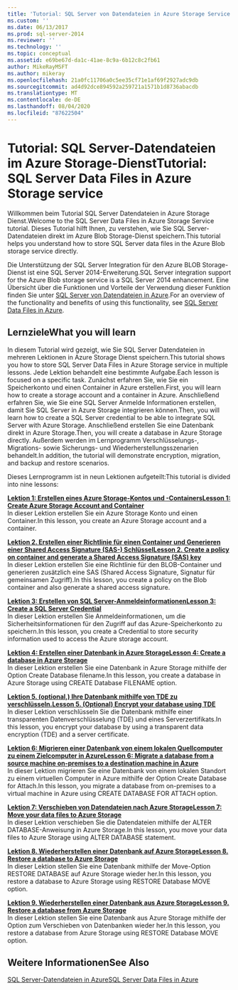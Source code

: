 ```yaml
---
title: 'Tutorial: SQL Server von Datendateien in Azure Storage Service | Microsoft-Dokumentation'
ms.custom: ''
ms.date: 06/13/2017
ms.prod: sql-server-2014
ms.reviewer: ''
ms.technology: ''
ms.topic: conceptual
ms.assetid: e69be67d-da1c-41ae-8c9a-6b12c8c2fb61
author: MikeRayMSFT
ms.author: mikeray
ms.openlocfilehash: 21a0fc11706a0c5ee35cf71e1af69f2927adc9db
ms.sourcegitcommit: ad4d92dce894592a259721a1571b1d8736abacdb
ms.translationtype: MT
ms.contentlocale: de-DE
ms.lasthandoff: 08/04/2020
ms.locfileid: "87622504"
---
```

# <a name="tutorial-sql-server-data-files-in-azure-storage-service"></a><span data-ttu-id="c6d9b-102">Tutorial: SQL Server-Datendateien im Azure Storage-Dienst</span><span class="sxs-lookup"><span data-stu-id="c6d9b-102">Tutorial: SQL Server Data Files in Azure Storage service</span></span>
  <span data-ttu-id="c6d9b-103">Willkommen beim Tutorial SQL Server Datendateien in Azure Storage Dienst.</span><span class="sxs-lookup"><span data-stu-id="c6d9b-103">Welcome to the  SQL Server Data Files in Azure Storage Service tutorial.</span></span> <span data-ttu-id="c6d9b-104">Dieses Tutorial hilft Ihnen, zu verstehen, wie Sie SQL Server-Datendateien direkt im Azure Blob Storage-Dienst speichern.</span><span class="sxs-lookup"><span data-stu-id="c6d9b-104">This tutorial helps you understand how to store SQL Server data files in the Azure Blob storage service directly.</span></span>  
  
 <span data-ttu-id="c6d9b-105">Die Unterstützung der SQL Server Integration für den Azure BLOB Storage-Dienst ist eine SQL Server 2014-Erweiterung.</span><span class="sxs-lookup"><span data-stu-id="c6d9b-105">SQL Server integration support for the Azure Blob storage service is a SQL Server 2014 enhancement.</span></span> <span data-ttu-id="c6d9b-106">Eine Übersicht über die Funktionen und Vorteile der Verwendung dieser Funktion finden Sie unter [SQL Server von Datendateien in Azure](databases/sql-server-data-files-in-microsoft-azure.md).</span><span class="sxs-lookup"><span data-stu-id="c6d9b-106">For an overview of the functionality and benefits of using this functionality, see [SQL Server Data Files in Azure](databases/sql-server-data-files-in-microsoft-azure.md).</span></span>  
  
## <a name="what-you-will-learn"></a><span data-ttu-id="c6d9b-107">Lernziele</span><span class="sxs-lookup"><span data-stu-id="c6d9b-107">What you will learn</span></span>  
 <span data-ttu-id="c6d9b-108">In diesem Tutorial wird gezeigt, wie Sie SQL Server Datendateien in mehreren Lektionen in Azure Storage Dienst speichern.</span><span class="sxs-lookup"><span data-stu-id="c6d9b-108">This tutorial shows you how to store SQL Server Data Files in Azure Storage service in multiple lessons.</span></span> <span data-ttu-id="c6d9b-109">Jede Lektion behandelt eine bestimmte Aufgabe.</span><span class="sxs-lookup"><span data-stu-id="c6d9b-109">Each lesson is focused on a specific task.</span></span> <span data-ttu-id="c6d9b-110">Zunächst erfahren Sie, wie Sie ein Speicherkonto und einen Container in Azure erstellen.</span><span class="sxs-lookup"><span data-stu-id="c6d9b-110">First, you will learn how to create a storage account and a container in Azure.</span></span> <span data-ttu-id="c6d9b-111">Anschließend erfahren Sie, wie Sie eine SQL Server Anmelde Informationen erstellen, damit Sie SQL Server in Azure Storage integrieren können.</span><span class="sxs-lookup"><span data-stu-id="c6d9b-111">Then, you will learn how to create a SQL Server credential to be able to integrate SQL Server with Azure Storage.</span></span> <span data-ttu-id="c6d9b-112">Anschließend erstellen Sie eine Datenbank direkt in Azure Storage.</span><span class="sxs-lookup"><span data-stu-id="c6d9b-112">Then, you will create a database in Azure Storage directly.</span></span> <span data-ttu-id="c6d9b-113">Außerdem werden im Lernprogramm Verschlüsselungs-, Migrations- sowie Sicherungs- und Wiederherstellungsszenarien behandelt.</span><span class="sxs-lookup"><span data-stu-id="c6d9b-113">In addition, the tutorial will demonstrate encryption, migration, and backup and restore scenarios.</span></span>  
  
 <span data-ttu-id="c6d9b-114">Dieses Lernprogramm ist in neun Lektionen aufgeteilt:</span><span class="sxs-lookup"><span data-stu-id="c6d9b-114">This tutorial is divided into nine lessons:</span></span>  
  
 <span data-ttu-id="c6d9b-115">**[Lektion 1: Erstellen eines Azure Storage-Kontos und -Containers](../tutorials/lesson-1-create-windows-azure-storage-account-and-container.md)**</span><span class="sxs-lookup"><span data-stu-id="c6d9b-115">**[Lesson 1: Create Azure Storage Account and Container](../tutorials/lesson-1-create-windows-azure-storage-account-and-container.md)**</span></span>  
 <span data-ttu-id="c6d9b-116">In dieser Lektion erstellen Sie ein Azure Storage Konto und einen Container.</span><span class="sxs-lookup"><span data-stu-id="c6d9b-116">In this lesson, you create an Azure Storage account and a container.</span></span>  
  
 <span data-ttu-id="c6d9b-117">**[Lektion 2. Erstellen einer Richtlinie für einen Container und Generieren einer Shared Access Signature &#40;SAS-&#41; Schlüssel](lesson-1-create-stored-access-policy-and-shared-access-signature.md)**</span><span class="sxs-lookup"><span data-stu-id="c6d9b-117">**[Lesson 2. Create a policy on container and generate a Shared Access Signature &#40;SAS&#41; key](lesson-1-create-stored-access-policy-and-shared-access-signature.md)**</span></span>  
 <span data-ttu-id="c6d9b-118">In dieser Lektion erstellen Sie eine Richtlinie für den BLOB-Container und generieren zusätzlich eine SAS (Shared Access Signature, Signatur für gemeinsamen Zugriff).</span><span class="sxs-lookup"><span data-stu-id="c6d9b-118">In this lesson, you create a policy on the Blob container and also generate a shared access signature.</span></span>  
  
 <span data-ttu-id="c6d9b-119">**[Lektion 3: Erstellen von SQL Server-Anmeldeinformationen](lesson-2-create-a-sql-server-credential-using-a-shared-access-signature.md)**</span><span class="sxs-lookup"><span data-stu-id="c6d9b-119">**[Lesson 3: Create a SQL Server Credential](lesson-2-create-a-sql-server-credential-using-a-shared-access-signature.md)**</span></span>  
 <span data-ttu-id="c6d9b-120">In dieser Lektion erstellen Sie Anmeldeinformationen, um die Sicherheitsinformationen für den Zugriff auf das Azure-Speicherkonto zu speichern.</span><span class="sxs-lookup"><span data-stu-id="c6d9b-120">In this lesson, you create a Credential to store security information used to access the Azure storage account.</span></span>  
  
 <span data-ttu-id="c6d9b-121">**[Lektion 4: Erstellen einer Datenbank in Azure Storage](../relational-databases/lesson-3-database-backup-to-url.md)**</span><span class="sxs-lookup"><span data-stu-id="c6d9b-121">**[Lesson 4: Create a database in Azure Storage](../relational-databases/lesson-3-database-backup-to-url.md)**</span></span>  
 <span data-ttu-id="c6d9b-122">In dieser Lektion erstellen Sie eine Datenbank in Azure Storage mithilfe der Option Create Database filename.</span><span class="sxs-lookup"><span data-stu-id="c6d9b-122">In this lesson, you create a database in Azure Storage using CREATE Database FILENAME option.</span></span>  
  
 <span data-ttu-id="c6d9b-123">**[Lektion 5. &#40;optional,&#41; Ihre Datenbank mithilfe von TDE zu verschlüsseln.](../relational-databases/lesson-4-restore-database-to-virtual-machine-from-url.md)**</span><span class="sxs-lookup"><span data-stu-id="c6d9b-123">**[Lesson 5. &#40;Optional&#41; Encrypt your database using TDE](../relational-databases/lesson-4-restore-database-to-virtual-machine-from-url.md)**</span></span>  
 <span data-ttu-id="c6d9b-124">In dieser Lektion verschlüsseln Sie die Datenbank mithilfe einer transparenten Datenverschlüsselung (TDE) und eines Serverzertifikats.</span><span class="sxs-lookup"><span data-stu-id="c6d9b-124">In this lesson, you encrypt your database by using a transparent data encryption (TDE) and a server certificate.</span></span>  
  
 <span data-ttu-id="c6d9b-125">**[Lektion 6: Migrieren einer Datenbank von einem lokalen Quellcomputer zu einem Zielcomputer in Azure](lesson-5-backup-database-using-file-snapshot-backup.md)**</span><span class="sxs-lookup"><span data-stu-id="c6d9b-125">**[Lesson 6: Migrate a database from a source machine on-premises to a destination machine in Azure](lesson-5-backup-database-using-file-snapshot-backup.md)**</span></span>  
 <span data-ttu-id="c6d9b-126">In dieser Lektion migrieren Sie eine Datenbank von einem lokalen Standort zu einem virtuellen Computer in Azure mithilfe der Option Create Database for Attach.</span><span class="sxs-lookup"><span data-stu-id="c6d9b-126">In this lesson, you migrate a database from on-premises to a virtual machine in Azure using CREATE DATABASE FOR ATTACH option.</span></span>  
  
 <span data-ttu-id="c6d9b-127">**[Lektion 7: Verschieben von Datendateien nach Azure Storage](../relational-databases/lesson-6-generate-activity-and-backup-log-using-file-snapshot-backup.md)**</span><span class="sxs-lookup"><span data-stu-id="c6d9b-127">**[Lesson 7: Move your data files to Azure Storage](../relational-databases/lesson-6-generate-activity-and-backup-log-using-file-snapshot-backup.md)**</span></span>  
 <span data-ttu-id="c6d9b-128">In dieser Lektion verschieben Sie die Datendateien mithilfe der ALTER DATABASE-Anweisung in Azure Storage.</span><span class="sxs-lookup"><span data-stu-id="c6d9b-128">In this lesson, you move your data files to Azure Storage using ALTER DATABASE statement.</span></span>  
  
 <span data-ttu-id="c6d9b-129">**[Lektion 8. Wiederherstellen einer Datenbank auf Azure Storage](../relational-databases/lesson-7-restore-a-database-to-a-point-in-time.md)**</span><span class="sxs-lookup"><span data-stu-id="c6d9b-129">**[Lesson 8. Restore a database to Azure Storage](../relational-databases/lesson-7-restore-a-database-to-a-point-in-time.md)**</span></span>  
 <span data-ttu-id="c6d9b-130">In dieser Lektion stellen Sie eine Datenbank mithilfe der Move-Option RESTORE DATABASE auf Azure Storage wieder her.</span><span class="sxs-lookup"><span data-stu-id="c6d9b-130">In this lesson, you restore a database to Azure Storage using RESTORE Database MOVE option.</span></span>  
  
 <span data-ttu-id="c6d9b-131">**[Lektion 9. Wiederherstellen einer Datenbank aus Azure Storage](lesson-8-restore-as-new-database-from-log-backup.md)**</span><span class="sxs-lookup"><span data-stu-id="c6d9b-131">**[Lesson 9. Restore a database from Azure Storage](lesson-8-restore-as-new-database-from-log-backup.md)**</span></span>  
 <span data-ttu-id="c6d9b-132">In dieser Lektion stellen Sie eine Datenbank aus Azure Storage mithilfe der Option zum Verschieben von Datenbanken wieder her.</span><span class="sxs-lookup"><span data-stu-id="c6d9b-132">In this lesson, you restore a database from Azure Storage using RESTORE Database MOVE option.</span></span>  
  
## <a name="see-also"></a><span data-ttu-id="c6d9b-133">Weitere Informationen</span><span class="sxs-lookup"><span data-stu-id="c6d9b-133">See Also</span></span>  
 [<span data-ttu-id="c6d9b-134">SQL Server-Datendateien in Azure</span><span class="sxs-lookup"><span data-stu-id="c6d9b-134">SQL Server Data Files in Azure</span></span>](databases/sql-server-data-files-in-microsoft-azure.md)  
  
  
